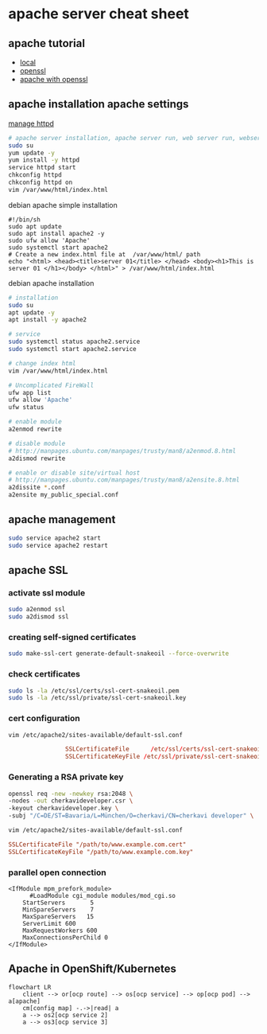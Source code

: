 # apache server cheat sheet

## apache tutorial
* [local](file:///usr/share/doc/apache2/README.Debian.gz)
* [openssl](https://www.digicert.com/easy-csr/openssl.htm)
* [apache with openssl](https://www.digicert.com/kb/csr-ssl-installation/ubuntu-server-with-apache2-openssl.htm)


## apache installation apache settings
[manage httpd](https://httpd.apache.org/docs/current/stopping.html)
```sh
# apache server installation, apache server run, web server run, webserver start
sudo su
yum update -y
yum install -y httpd
service httpd start
chkconfig httpd
chkconfig httpd on
vim /var/www/html/index.html
```

debian apache simple installation
```
#!/bin/sh
sudo apt update
sudo apt install apache2 -y
sudo ufw allow 'Apache'
sudo systemctl start apache2
# Create a new index.html file at  /var/www/html/ path
echo "<html> <head><title>server 01</title> </head> <body><h1>This is server 01 </h1></body> </html>" > /var/www/html/index.html
```

debian apache installation
```sh
# installation
sudo su
apt update -y
apt install -y apache2

# service 
sudo systemctl status apache2.service
sudo systemctl start apache2.service

# change index html
vim /var/www/html/index.html

# Uncomplicated FireWall
ufw app list
ufw allow 'Apache'
ufw status

# enable module
a2enmod rewrite

# disable module
# http://manpages.ubuntu.com/manpages/trusty/man8/a2enmod.8.html
a2dismod rewrite

# enable or disable site/virtual host
# http://manpages.ubuntu.com/manpages/trusty/man8/a2ensite.8.html
a2dissite *.conf
a2ensite my_public_special.conf
```

## apache management
```sh
sudo service apache2 start
sudo service apache2 restart
```

## apache SSL
### activate ssl module
```sh
sudo a2enmod ssl
sudo a2dismod ssl
```

### creating self-signed certificates
```sh
sudo make-ssl-cert generate-default-snakeoil --force-overwrite
```

### check certificates
```sh
sudo ls -la /etc/ssl/certs/ssl-cert-snakeoil.pem
sudo ls -la /etc/ssl/private/ssl-cert-snakeoil.key
```

### cert configuration
```sh
vim /etc/apache2/sites-available/default-ssl.conf
```
```conf
                SSLCertificateFile      /etc/ssl/certs/ssl-cert-snakeoil.pem
                SSLCertificateKeyFile /etc/ssl/private/ssl-cert-snakeoil.key
```

### Generating a RSA private key
```bash
openssl req -new -newkey rsa:2048 \
-nodes -out cherkavideveloper.csr \
-keyout cherkavideveloper.key \
-subj "/C=DE/ST=Bavaria/L=München/O=cherkavi/CN=cherkavi developer" \
```
```sh
vim /etc/apache2/sites-available/default-ssl.conf
```
```conf
SSLCertificateFile "/path/to/www.example.com.cert"
SSLCertificateKeyFile "/path/to/www.example.com.key"
```

### parallel open connection
```
<IfModule mpm_prefork_module>
	  #LoadModule cgi_module modules/mod_cgi.so
    StartServers       5
    MinSpareServers    7
    MaxSpareServers   15
    ServerLimit 600
    MaxRequestWorkers 600
    MaxConnectionsPerChild 0
</IfModule>
```

## Apache in OpenShift/Kubernetes
```mermaid
flowchart LR
    client --> or[ocp route] --> os[ocp service] --> op[ocp pod] --> a[apache]
    cm[config map] -.->|read| a
    a --> os2[ocp service 2]
    a --> os3[ocp service 3]
```